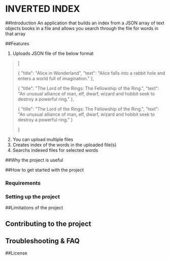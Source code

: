 # INVERTED INDEX

##Introduction
An application that builds an index from a JSON array of text objects books in a file and allows you search through the file for words in that array

##Features
1. Uploads JSON file of the below format

>    [
>
>  {
>    "title": "Alice in Wonderland",
>    "text": "Alice falls into a rabbit hole and enters a world full of imagination."
>  },
>
>  {
>    "title": "The Lord of the Rings: The Fellowship of the Ring.",
>    "text": "An unusual alliance of man, elf, dwarf, wizard and hobbit seek to destroy a powerful ring."
>  },
>
>  {
>   "title": "The Lord of the Rings: The Fellowship of the Ring.",
>    "text": "An unusual alliance of man, elf, dwarf, wizard and hobbit seek to destroy a powerful ring."
>  }
>
> ]


2. You can upload multiple files
3. Creates index of the words in the uploaded file(s)
4. Searchs indexed files for selected words


##Why the project is useful


##How to get started with the project
### Requirements


### Setting up the project 


##Limitations of the project

## Contributing to the project

## Troubleshooting & FAQ

##License